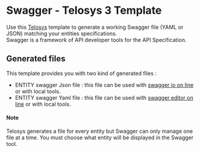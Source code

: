 # Swagger - Telosys 3 Template

Use this [Telosys](http://www.telosys.org/) template to generate a working Swagger file (YAML or JSON) matching your entities specifications.  
Swagger is a framework of API developer tools for the API Specification.

## Generated files

This template provides you with two kind of generated files :
* ENTITY swagger Json file : this file can be used with [swagger io on line](https://swagger.io/swagger-ui/) or with local tools.  
* ENTITY swagger Yaml file : this file can be used with [swagger editor on line](http://editor.swagger.io/#/) or with local tools.  

#### Note

Telosys generates a file for every entity but Swagger can only manage one file at a time. You must choose what entity will be displayed in the Swagger tool.
